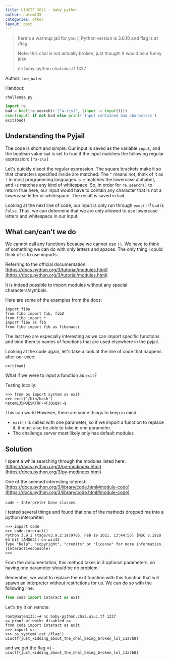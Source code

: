 ```yaml
---
title: UIUCTF 2021 - baby_python
author: natem135
categories: other
layout: post
---
```


> here's a warmup jail for you :) Python version is 3.8.10 and flag is at /flag
>
> Note: this chal is not actually broken, just thought it would be a funny joke
>
> nc baby-python.chal.uiuc.tf 1337

Author: ``tow_nater``

Handout: 

``challenge.py``

```python
import re
bad = bool(re.search(r'[^a-z\s]', (input := input())))
exec(input) if not bad else print('Input contained bad characters')
exit(bad)
```

## Understanding the Pyjail

The code is short and simple. Our input is saved as the variable ``input``, and the boolean value ``bad`` is set to true if the input matches the following regular expression: ``[^a-z\s]`` 


Let's quickly disect the regular expression. The square brackets make it so that characters specified inside are matched. The ``^`` means not, think of it as ``!`` in most programming languages. ``a-z`` matches the lowercase alphabet, and ``\s`` matches any kind of whitespace. So, in order for ``re.search()`` to return true here, our input would have to contain any character that is not a lowercase letter or whitespace. The result is saved in ``bad``. 

Looking at the next line of code, our input is only run through ``exec()`` if ``bad`` is ``False``. Thus, we can determine that we are only allowed to use lowercase letters and whitespace in our input.

## What can/can't we do

We cannot call any functions because we cannot use ``()``. We have to think of something we can do with only letters and spaces. The only thing I could think of is to use imports.

Referring to the official documentation: [https://docs.python.org/3/tutorial/modules.html](https://docs.python.org/3/tutorial/modules.html)

It is indeed possible to import modules without any special characters/symbols. 

Here are some of the examples from the docs:

```
import fibo
from fibo import fib, fib2
from fibo import *
import fibo as fib
from fibo import fib as fibonacci
```

The last two are especially interesting as we can import specific functions and bind them to names of functions that are used elsewhere in the pyjail.

Looking at the code again, let's take a look at the line of code that happens after our exec:

```
exit(bad)
```

What if we were to input a function as ``exit``?

Testing locally:

```
>>> from os import system as exit
>>> exit('/bin/bash')
natem135@DESKTOP-4F3QGQ9:~$
```

This can work! However, there are some things to keep in mind:

- ``exit()`` is called with one parameter, so if we import a function to replace it, it must also be able to take in one parameter.
- The challenge server most likely only has default modules

## Solution

I spent a while searching through the modules listed here: [https://docs.python.org/3/py-modindex.html](https://docs.python.org/3/py-modindex.html)

One of the seemed interesting interest: [https://docs.python.org/3/library/code.html#module-code](https://docs.python.org/3/library/code.html#module-code)

``code — Interpreter base classes``.

I tested several things and found that one of the methods dropped me into a python interpreter:

```
>>> import code
>>> code.interact()
Python 3.9.2 (tags/v3.9.2:1a79785, Feb 19 2021, 13:44:55) [MSC v.1928 64 bit (AMD64)] on win32
Type "help", "copyright", "credits" or "license" for more information.
(InteractiveConsole)
>>>
```

From the documentation, this method takes in 3 optional parameters, so having one parameter should be no problem.

Remember, we want to replace the exit function with this function that will spawn an interpreter without restrictions for us. We can do so with the following line:

```python
from code import interact as exit
```

Let's try it on remote:

```
root@natem135:~# nc baby-python.chal.uiuc.tf 1337
== proof-of-work: disabled ==
from code import interact as exit
>>> import os
>>> os.system('cat /flag')
uiuctf{just_kidding_about_the_chal_being_broken_lol_11a7b8}
```

and we get the flag =) - ``uiuctf{just_kidding_about_the_chal_being_broken_lol_11a7b8}``